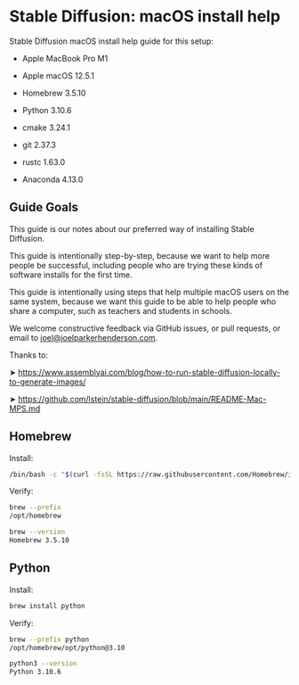 # Stable Diffusion: macOS install help

Stable Diffusion macOS install help guide for this setup:

* Apple MacBook Pro M1
 
* Apple macOS 12.5.1

* Homebrew 3.5.10

* Python 3.10.6
 
* cmake 3.24.1
  
* git 2.37.3

* rustc 1.63.0

* Anaconda 4.13.0


## Guide Goals

This guide is our notes about our preferred way of installing Stable Diffusion.

This guide is intentionally step-by-step, because we want to help more people be successful, including people who are trying these kinds of software installs for the first time.

This guide is intentionally using steps that help multiple macOS users on the same system, because we want this guide to be able to help people who share a computer, such as teachers and students in schools.
  
We welcome constructive feedback via GitHub issues, or pull requests, or email to joel@joelparkerhenderson.com.

Thanks to:

➤ https://www.assemblyai.com/blog/how-to-run-stable-diffusion-locally-to-generate-images/

➤ https://github.com/lstein/stable-diffusion/blob/main/README-Mac-MPS.md


## Homebrew

Install:

```sh
/bin/bash -c "$(curl -fsSL https://raw.githubusercontent.com/Homebrew/install/HEAD/install.sh)"
```

Verify:

```sh
brew --prefix
/opt/homebrew

brew --version
Homebrew 3.5.10
```


## Python

Install:

```sh
brew install python
```

Verify:

```sh
brew --prefix python
/opt/homebrew/opt/python@3.10

python3 --version
Python 3.10.6
```
